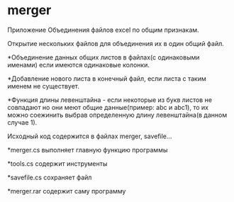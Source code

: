 # merger
Приложение Объединения файлов excel по общим признакам.

Открытие нескольких файлов для объединения их в один общий файл.

*Объединение данных общих листов в файлах(с одинаковыми именами) если имеются одинаковые колонки.

*Добавление нового листа в конечный файл, если листа с таким именем не существует.

*Функция длины левенштайна - если некоторые из букв листов не совпадают но они меют общие данные(пример: abc и abc1),
то их можно соежинить выбрав определенную длину левенштайна(в данном случае 1).


Исходный код содержится в файлах merger, savefile...

*merger.cs выполняет главную функцию программы

*tools.cs содержит инструменты

*savefile.cs сохраняет файл

*merger.rar содержит саму программу
